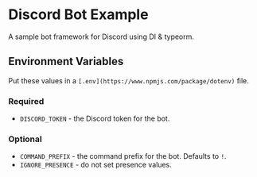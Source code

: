 
# Discord Bot Example

A sample bot framework for Discord using DI & typeorm.

## Environment Variables

Put these values in a `[.env](https://www.npmjs.com/package/dotenv)` file.

### Required

* `DISCORD_TOKEN` - the Discord token for the bot.
 
### Optional

* `COMMAND_PREFIX` - the command prefix for the bot. Defaults to `!`. 
* `IGNORE_PRESENCE` - do not set presence values.